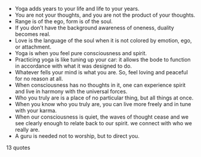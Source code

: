  - Yoga adds years to your life and life to your years.
 - You are not your thoughts, and you are not the product of your thoughts.
 - Range is of the ego, form is of the soul.
 - If you don’t have the background awareness of oneness, duality becomes real.
 - Love is the language of the soul when it is not colored by emotion, ego, or attachment.
 - Yoga is when you feel pure consciousness and spirit.
 - Practicing yoga is like tuning up your car: it allows the bode to function in accordance with what it was designed to do.
 - Whatever fells your mind is what you are. So, feel loving and peaceful for no reason at all.
 - When consciousness has no thoughts in it, one can experience spirit and live in harmony with the universal forces.
 - Who you truly are is a place of no particular thing, but all things at once.
 - When you know who you truly are, you can live more freely and in tune with your karma.
 - When our consciousness is quiet, the waves of thought cease and we see clearly enough to relate back to our spirit. we connect with who we really are.
 - A guru is needed not to worship, but to direct you.

13 quotes
